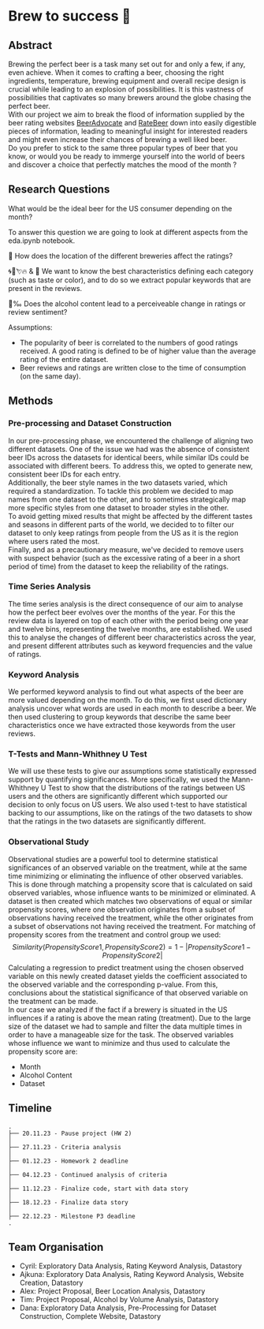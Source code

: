 # Brew to success 🍻

## Abstract
Brewing the perfect beer is a task many set out for and only a few, if any, even achieve. When it comes to crafting a beer, choosing the right ingredients, temperature, brewing equipment and overall recipe design is crucial while leading to an explosion of possibilities. It is this vastness of possibilities that captivates so many brewers around the globe chasing the perfect beer.<br>
With our project we aim to break the flood of information supplied by the beer rating websites [BeerAdvocate](https://www.beeradvocate.com/) and [RateBeer](https://www.ratebeer.com/) down into easily digestible pieces of information, leading to meaningful insight for interested readers and might even increase their chances of brewing a well liked beer.<br>
Do you prefer to stick to the same three popular types of beer that you know, or would you be ready to immerge yourself into the world of beers and discover a choice that perfectly matches the mood of the month ?


## Research Questions
What would be the ideal beer for the US consumer depending on the month?

To answer this question we are going to look at different aspects from the eda.ipynb notebook.

📌 How does the location of the different breweries affect the ratings?

🌀🌿💘🔥 & 📖 We want to know the best characteristics defining each category (such as taste or color), and to do so we extract popular keywords that are present in the reviews.

🍷‰ Does the alcohol content lead to a perceiveable change in ratings or review sentiment?


Assumptions:
- The popularity of beer is correlated to the numbers of good ratings received. A good rating is defined to be of higher value than the average rating of the entire dataset.
- Beer reviews and ratings are written close to the time of consumption (on the same day).


## Methods

### Pre-processing and Dataset Construction

In our pre-processing phase, we encountered the challenge of aligning two different datasets. One of the issue we had was the absence of consistent beer IDs across the datasets for identical beers, while similar IDs could be associated with different beers. To address this, we opted to generate new, consistent beer IDs for each entry.  
Additionally, the beer style names in the two datasets varied, which required a standardization. To tackle this problem we decided to map names from one dataset to the other, and to sometimes strategically map more specific styles from one dataset to broader styles in the other.  
To avoid getting mixed results that might be affected by the different tastes and seasons in different parts of the world, we decided to to filter our dataset to only keep ratings from people from the US as it is the region where users rated the most.  
Finally, and as a precautionary measure, we've decided to remove users with suspect behavior (such as the excessive rating of a beer in a short period of time) from the dataset to keep the reliability of the ratings.

### Time Series Analysis
The time series analysis is the direct consequence of our aim to analyse how the perfect beer evolves over the months of the year. For this the review data is layered on top of each other with the period being one year and twelve bins, representing the twelve months, are established.
We used this to analyse the changes of different beer characteristics across the year, and present different attributes such as keyword frequencies and the value of ratings.

### Keyword Analysis
We performed keyword analysis to find out what aspects of the beer are more valued depending on the month. To do this, we first used dictionary analysis uncover what words are used in each month to describe a beer. We then used clustering to group keywords that describe the same beer characteristics once we have extracted those keywords from the user reviews.  

### T-Tests and Mann-Whithney U Test
We will use these tests to give our assumptions some statistically expressed support by quantifying significances. More specifically, we used the Mann-Whithney U Test to show that the distributions of the ratings between US users and the others are significantly different which supported our decision to only focus on US users. We also used t-test to have statistical backing to our assumptions, like on the ratings of the two datasets to show that the ratings in the two datasets are significantly different.

### Observational Study
Observational studies are a powerful tool to determine statistical significances of an observed variable on the treatment, while at the same time minimizing or eliminating the influence of other observed variables. This is done through matching a propensity score that is calculated on said observed variables, whose influence wants to be minimized or eliminated. A dataset is then created which matches two observations of equal or similar propensity scores, where one observation originates from a subset of observations having received the treatment, while the other originates from a subset of observations not having received the treatment.
For matching of propensity scores from the treatment and control group we used:
$$Similarity(Propensity Score 1, Propensity Score 2) = 1 - |Propensity Score 1 - Propensity Score 2|$$
Calculating a regression to predict treatment using the chosen observed variable on this newly created dataset yields the coefficient associated to the observed variable and the corresponding p-value. From this, conclusions about the statistical significance of that observed variable on the treatment can be made.  
In our case we analyzed if the fact if a brewery is situated in the US influences if a rating is above the mean rating (treatment). Due to the large size of the dataset we had to sample and filter the data multiple times in order to have a manageable size for the task. The observed variables whose influence we want to minimize and thus used to calculate the propensity score are:
- Month
- Alcohol Content
- Dataset

## Timeline
```
.
├── 20.11.23 - Pause project (HW 2)
│
├── 27.11.23 - Criteria analysis
│
├── 01.12.23 - Homework 2 deadline
│
├── 04.12.23 - Continued analysis of criteria
│
├── 11.12.23 - Finalize code, start with data story
│
├── 18.12.23 - Finalize data story
│
├── 22.12.23 - Milestone P3 deadline
.

```

## Team Organisation
- Cyril: Exploratory Data Analysis, Rating Keyword Analysis, Datastory
- Ajkuna: Exploratory Data Analysis, Rating Keyword Analysis, Website Creation, Datastory
- Alex: Project Proposal, Beer Location Analysis, Datastory
- Tim: Project Proposal, Alcohol by Volume Analysis, Datastory
- Dana: Exploratory Data Analysis, Pre-Processing for Dataset Construction, Complete Website, Datastory
